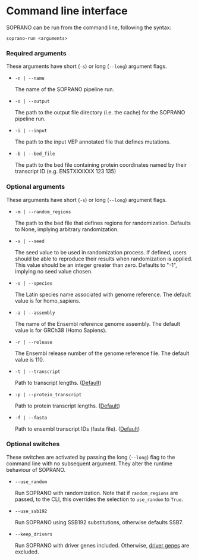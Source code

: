 # Command line interface

SOPRANO can be run from the command line, following the syntax:

```{shell}
soprano-run <arguments>
```

### Required arguments

These arguments have short (`-s`) or long (`--long`) argument flags.

- `-n | --name`

    The name of the SOPRANO pipeline run.


- `-o | --output`

    The path to the output file directory (i.e. the cache) for the SOPRANO
    pipeline run.


- `-i | --input`

    The path to the input VEP annotated file that defines mutations.


- `-b | --bed_file`

    The path to the bed file containing protein coordinates named by their 
    transcript ID (e.g. ENSTXXXXXX 123 135)


### Optional arguments

These arguments have short (`-s`) or long (`--long`) argument flags.

- `-m | --random_regions`

    The path to the bed file that defines regions for randomization.
    Defaults to None, implying arbitrary randomization.


- `-x | --seed`

    The seed value to be used in randomization process. If defined, users 
    should be able to reproduce their results when randomization is applied.
    This value should be an integer greater than zero. Defaults to "-1", 
    implying no seed value chosen.

  
- `-s | --species`

    The Latin species name associated with genome reference. The default value
    is for homo_sapiens.


- `-a | --assembly`

    The name of the Ensembl reference genome assembly. The default value is for 
    GRCh38 (Homo Sapiens).


- `-r | --release`

    The Ensembl release number of the genome reference
    file. The default value is 110.


- `-t | --transcript`

    Path to transcript lengths.
    ([Default](../src/SOPRANO/data/transcript_length.txt))


- `-p | --protein_transcript`

    Path to protein transcript lengths.
    ([Default](../src/SOPRANO/data/protein_length.txt))


- `-f | --fasta`

  Path to ensembl transcript IDs (fasta file).
  ([Default](../src/SOPRANO/data/ensemble_transcriptID.fasta))


### Optional switches

These switches are activated by passing the long (`--long`) flag to the command
line with no subsequent argument. They alter the runtime behaviour of SOPRANO.

- `--use_random`

    Run SOPRANO with randomization. Note that if `random_regions` are passed,
    to the CLI, this overrides the selection to `use_random` to `True`.


- `--use_ssb192`

    Run SOPRANO using SSB192 substitutions, otherwise defaults SSB7.


- `--keep_drivers`

    Run SOPRANO with driver genes included. Otherwise, 
    [driver genes](../src/SOPRANO/data/genes2exclude.txt) are excluded.